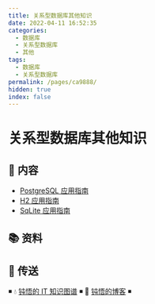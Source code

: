 ```yaml
---
title: 关系型数据库其他知识
date: 2022-04-11 16:52:35
categories:
  - 数据库
  - 关系型数据库
  - 其他
tags:
  - 数据库
  - 关系型数据库
permalink: /pages/ca9888/
hidden: true
index: false
---
```


# 关系型数据库其他知识

## 📖 内容

- [PostgreSQL 应用指南](01.PostgreSQL.md)
- [H2 应用指南](02.H2.md)
- [SqLite 应用指南](03.Sqlite.md)

## 📚 资料

## 🚪 传送

◾ 💧 [钝悟的 IT 知识图谱](https://dunwu.github.io/waterdrop/) ◾ 🎯 [钝悟的博客](https://dunwu.github.io/blog/) ◾
